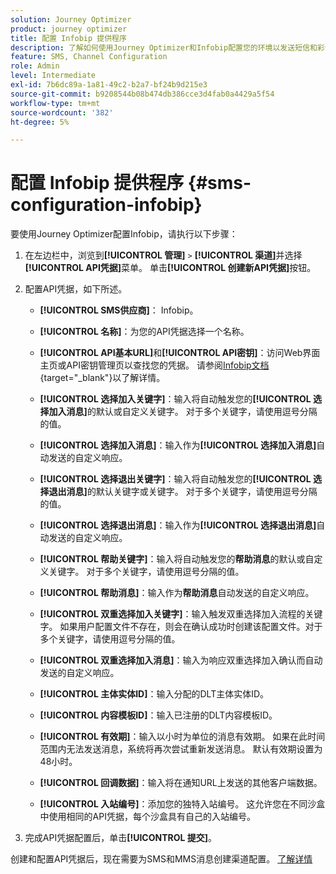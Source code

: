 ```yaml
---
solution: Journey Optimizer
product: journey optimizer
title: 配置 Infobip 提供程序
description: 了解如何使用Journey Optimizer和Infobip配置您的环境以发送短信和彩信
feature: SMS, Channel Configuration
role: Admin
level: Intermediate
exl-id: 7b6dc89a-1a81-49c2-b2a7-bf24b9d215e3
source-git-commit: b9208544b08b474db386cce3d4fab0a4429a5f54
workflow-type: tm+mt
source-wordcount: '382'
ht-degree: 5%

---
```


# 配置 Infobip 提供程序 {#sms-configuration-infobip}

要使用Journey Optimizer配置Infobip，请执行以下步骤：

1. 在左边栏中，浏览到&#x200B;**[!UICONTROL 管理]** `>` **[!UICONTROL 渠道]**&#x200B;并选择&#x200B;**[!UICONTROL API凭据]**&#x200B;菜单。 单击&#x200B;**[!UICONTROL 创建新API凭据]**&#x200B;按钮。

1. 配置API凭据，如下所述。

   * **[!UICONTROL SMS供应商]**： Infobip。

   * **[!UICONTROL 名称]**：为您的API凭据选择一个名称。

   * **[!UICONTROL API基本URL]**&#x200B;和&#x200B;**[!UICONTROL API密钥]**：访问Web界面主页或API密钥管理页以查找您的凭据。 请参阅[Infobip文档](https://www.infobip.com/docs/api){target="_blank"}以了解详情。

   * **[!UICONTROL 选择加入关键字]**：输入将自动触发您的&#x200B;**[!UICONTROL 选择加入消息]**&#x200B;的默认或自定义关键字。 对于多个关键字，请使用逗号分隔的值。

   * **[!UICONTROL 选择加入消息]**：输入作为&#x200B;**[!UICONTROL 选择加入消息]**&#x200B;自动发送的自定义响应。

   * **[!UICONTROL 选择退出关键字]**：输入将自动触发您的&#x200B;**[!UICONTROL 选择退出消息]**&#x200B;的默认关键字或关键字。 对于多个关键字，请使用逗号分隔的值。

   * **[!UICONTROL 选择退出消息]**：输入作为&#x200B;**[!UICONTROL 选择退出消息]**&#x200B;自动发送的自定义响应。

   * **[!UICONTROL 帮助关键字]**：输入将自动触发您的&#x200B;**帮助消息**&#x200B;的默认或自定义关键字。 对于多个关键字，请使用逗号分隔的值。

   * **[!UICONTROL 帮助消息]**：输入作为&#x200B;**帮助消息**&#x200B;自动发送的自定义响应。

   * **[!UICONTROL 双重选择加入关键字]**：输入触发双重选择加入流程的关键字。 如果用户配置文件不存在，则会在确认成功时创建该配置文件。对于多个关键字，请使用逗号分隔的值。

   * **[!UICONTROL 双重选择加入消息]**：输入为响应双重选择加入确认而自动发送的自定义响应。

   * **[!UICONTROL 主体实体ID]**：输入分配的DLT主体实体ID。

   * **[!UICONTROL 内容模板ID]**：输入已注册的DLT内容模板ID。

   * **[!UICONTROL 有效期]**：输入以小时为单位的消息有效期。 如果在此时间范围内无法发送消息，系统将再次尝试重新发送消息。 默认有效期设置为48小时。

   * **[!UICONTROL 回调数据]**：输入将在通知URL上发送的其他客户端数据。

   * **[!UICONTROL 入站编号]**：添加您的独特入站编号。 这允许您在不同沙盒中使用相同的API凭据，每个沙盒具有自己的入站编号。

1. 完成API凭据配置后，单击&#x200B;**[!UICONTROL 提交]**。

创建和配置API凭据后，现在需要为SMS和MMS消息创建渠道配置。 [了解详情](sms-configuration-surface.md)
